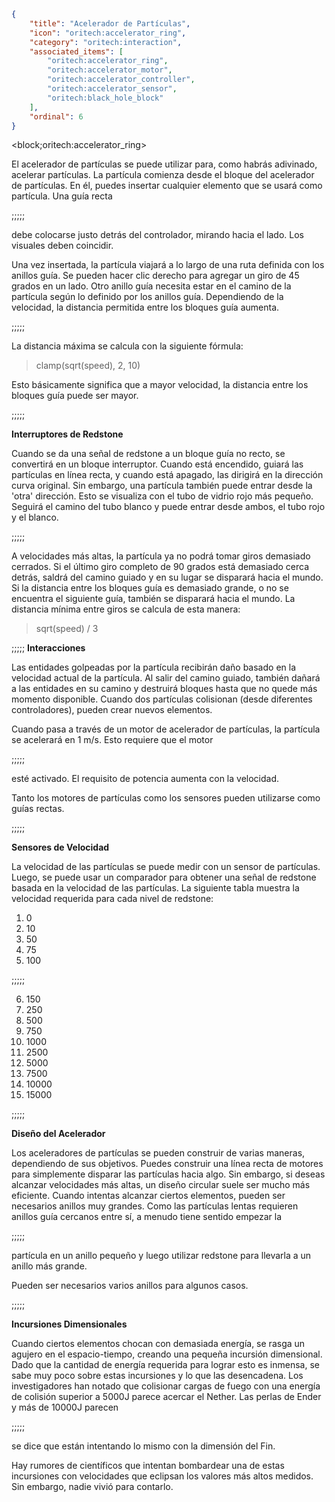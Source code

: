 ```json
{
	"title": "Acelerador de Partículas",
	"icon": "oritech:accelerator_ring",
	"category": "oritech:interaction",
	"associated_items": [
		"oritech:accelerator_ring",
		"oritech:accelerator_motor",
		"oritech:accelerator_controller",
		"oritech:accelerator_sensor",
		"oritech:black_hole_block"
	],
	"ordinal": 6
}
```

<block;oritech:accelerator_ring>

El acelerador de partículas se puede utilizar para, como habrás adivinado, acelerar partículas. La partícula comienza desde el bloque del acelerador de partículas. En él, puedes insertar cualquier elemento que se usará como partícula. Una guía recta

;;;;;

debe colocarse justo detrás del controlador, mirando hacia el lado. Los visuales deben coincidir.

Una vez insertada, la partícula viajará a lo largo de una ruta definida con los anillos guía. Se pueden hacer clic derecho para agregar un giro de 45 grados en un lado. Otro anillo guía necesita estar en el camino de la partícula según lo definido por los anillos guía. Dependiendo de la velocidad, la distancia permitida entre los bloques guía aumenta.

;;;;;

La distancia máxima se calcula con la siguiente fórmula:

> clamp(sqrt(speed), 2, 10)

Esto básicamente significa que a mayor velocidad, la distancia entre los bloques guía puede ser mayor.

;;;;;

**Interruptores de Redstone**

Cuando se da una señal de redstone a un bloque guía no recto, se convertirá en un bloque interruptor.
Cuando está encendido, guiará las partículas en línea recta, y cuando está apagado, las dirigirá en la dirección curva original. Sin embargo, una partícula también puede entrar desde la 'otra' dirección. Esto se visualiza con el tubo de vidrio rojo más pequeño. Seguirá el camino del tubo blanco y puede entrar desde ambos, el tubo rojo y el blanco.

;;;;;

A velocidades más altas, la partícula ya no podrá tomar giros demasiado cerrados. Si el último giro completo de 90 grados está demasiado cerca detrás, saldrá del camino guiado y en su lugar se disparará hacia el mundo. Si la distancia entre los bloques guía es demasiado grande, o no se encuentra el siguiente guía, también se disparará hacia el mundo. La distancia mínima entre giros se calcula de esta manera:

> sqrt(speed) / 3

;;;;;
**Interacciones**

Las entidades golpeadas por la partícula recibirán daño basado en la velocidad actual de la partícula. Al salir del camino guiado, también dañará a las entidades en su camino y destruirá bloques hasta que no quede más momento disponible. Cuando dos partículas colisionan (desde diferentes controladores), pueden crear nuevos elementos.

Cuando pasa a través de un motor de acelerador de partículas, la partícula se acelerará en 1 m/s. Esto requiere que el motor

;;;;;

esté activado. El requisito de potencia aumenta con la velocidad.

Tanto los motores de partículas como los sensores pueden utilizarse como guías rectas.

;;;;;

**Sensores de Velocidad**

La velocidad de las partículas se puede medir con un sensor de partículas. Luego, se puede usar un comparador para obtener una señal de redstone basada en la velocidad de las partículas.
La siguiente tabla muestra la velocidad requerida para cada nivel de redstone:

1. 0
2. 10
3. 50
4. 75
5. 100

;;;;;

6. 150
7. 250
8. 500
9. 750
10. 1000
11. 2500
12. 5000
13. 7500
14. 10000
15. 15000

;;;;;

**Diseño del Acelerador**

Los aceleradores de partículas se pueden construir de varias maneras, dependiendo de sus objetivos. Puedes construir una línea recta de motores para simplemente disparar las partículas hacia algo. Sin embargo,
si deseas alcanzar velocidades más altas, un diseño circular suele ser mucho más eficiente. Cuando intentas alcanzar ciertos elementos, pueden ser necesarios anillos muy grandes. Como las partículas lentas requieren anillos guía cercanos entre sí, a menudo tiene sentido empezar la

;;;;;

partícula en un anillo pequeño y luego utilizar redstone para llevarla a un anillo más grande.

Pueden ser necesarios varios anillos para algunos casos.

;;;;;

**Incursiones Dimensionales**

Cuando ciertos elementos chocan con demasiada energía, se rasga un agujero en el espacio-tiempo, creando una pequeña incursión dimensional. Dado que la cantidad de energía requerida para lograr esto es inmensa, se sabe muy poco sobre estas incursiones y lo que las desencadena. Los investigadores han notado que colisionar cargas de fuego con una energía de colisión superior a 5000J parece acercar el Nether. Las perlas de Ender y más de 10000J parecen

;;;;;

se dice que están intentando lo mismo con la dimensión del Fin.

Hay rumores de científicos que intentan bombardear una de estas incursiones con velocidades que eclipsan los valores más altos medidos. Sin embargo, nadie vivió para contarlo.
